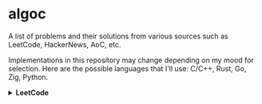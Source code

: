 # algoc

A list of problems and their solutions from various sources such as LeetCode, HackerNews, AoC, etc.

Implementations in this repository may change depending on my mood for selection.
Here are the possible languages that I'll use: C/C++, Rust, Go, Zig, Python.

<details>
  <summary><b>LeetCode</b></summary>

- [X] https://leetcode.com/problems/two-sum
- [X] https://leetcode.com/problems/valid-parentheses
- [X] https://leetcode.com/problems/merge-two-sorted-lists
- [X] https://leetcode.com/problems/best-time-to-buy-and-sell-stock
- [ ] https://leetcode.com/problems/valid-palindrome
- [ ] https://leetcode.com/problems/invert-binary-tree
- [ ] https://leetcode.com/problems/valid-anagram
- [ ] https://leetcode.com/problems/binary-search
- [ ] https://leetcode.com/problems/flood-fill
- [ ] https://leetcode.com/problems/lowest-common-ancestor-of-a-binary-search-tree
- [ ] https://leetcode.com/problems/balanced-binary-tree
- [ ] https://leetcode.com/problems/linked-list-cycle
- [ ] https://leetcode.com/problems/implement-queue-using-stacks

---

- [ ] https://leetcode.com/problems/first-bad-version
- [ ] https://leetcode.com/problems/ransom-note
- [ ] https://leetcode.com/problems/climbing-stairs
- [ ] https://leetcode.com/problems/longest-palindrome
- [ ] https://leetcode.com/problems/reverse-linked-list
- [ ] https://leetcode.com/problems/majority-element
- [ ] https://leetcode.com/problems/add-binary
- [ ] https://leetcode.com/problems/diameter-of-binary-tree
- [ ] https://leetcode.com/problems/maximum-depth-of-binary-tree
- [ ] https://leetcode.com/problems/contains-duplicate

---

- [ ] https://leetcode.com/problems/roman-to-integer
- [ ] https://leetcode.com/problems/backspace-string-compare
- [ ] https://leetcode.com/problems/counting-bits
- [ ] https://leetcode.com/problems/same-tree
- [ ] https://leetcode.com/problems/number-of-1-bits
- [ ] https://leetcode.com/problems/longest-common-prefix
- [ ] https://leetcode.com/problems/single-number
- [ ] https://leetcode.com/problems/palindrome-linked-list
- [ ] https://leetcode.com/problems/move-zeroes
- [ ] https://leetcode.com/problems/symmetric-tree
- [ ] https://leetcode.com/problems/missing-number
- [ ] https://leetcode.com/problems/palindrome-number
- [ ] https://leetcode.com/problems/convert-sorted-array-to-binary-search-tree

---

- [ ] https://leetcode.com/problems/reverse-bits
- [ ] https://leetcode.com/problems/subtree-of-another-tree
- [ ] https://leetcode.com/problems/squares-of-a-sorted-array
- [ ] https://leetcode.com/problems/maximum-subarray
- [ ] https://leetcode.com/problems/insert-interval
- [ ] https://leetcode.com/problems/01-matrix
- [ ] https://leetcode.com/problems/k-closest-points-to-origin
- [ ] https://leetcode.com/problems/longest-substring-without-repeating-characters
- [ ] https://leetcode.com/problems/3sum
- [ ] https://leetcode.com/problems/binary-tree-level-order-traversal

---

- [ ] https://leetcode.com/problems/clone-graph
- [ ] https://leetcode.com/problems/evaluate-reverse-polish-notation
- [ ] https://leetcode.com/problems/course-schedule
- [ ] https://leetcode.com/problems/implement-trie-prefix-tree
- [ ] https://leetcode.com/problems/coin-change
- [ ] https://leetcode.com/problems/product-of-array-except-self
- [ ] https://leetcode.com/problems/min-stack
- [ ] https://leetcode.com/problems/validate-binary-search-tree
- [ ] https://leetcode.com/problems/number-of-islands

---

- [ ] https://leetcode.com/problems/rotting-oranges
- [ ] https://leetcode.com/problems/search-in-rotated-sorted-array
- [ ] https://leetcode.com/problems/combination-sum
- [ ] https://leetcode.com/problems/permutations
- [ ] https://leetcode.com/problems/merge-intervals
- [ ] https://leetcode.com/problems/lowest-common-ancestor-of-a-binary-tree
- [ ] https://leetcode.com/problems/time-based-key-value-store
- [ ] https://leetcode.com/problems/accounts-merge

---

- [ ] https://leetcode.com/problems/sort-colors
- [ ] https://leetcode.com/problems/word-break
- [ ] https://leetcode.com/problems/partition-equal-subset-sum
- [ ] https://leetcode.com/problems/string-to-integer-atoi
- [ ] https://leetcode.com/problems/subsets
- [ ] https://leetcode.com/problems/spiral-matrix
- [ ] https://leetcode.com/problems/binary-tree-right-side-view
- [ ] https://leetcode.com/problems/longest-palindromic-substring
- [ ] https://leetcode.com/problems/unique-paths

---

- [ ] https://leetcode.com/problems/construct-binary-tree-from-preorder-and-inorder-traversal
- [ ] https://leetcode.com/problems/container-with-most-water
- [ ] https://leetcode.com/problems/letter-combinations-of-a-phone-number
- [ ] https://leetcode.com/problems/word-search
- [ ] https://leetcode.com/problems/find-all-anagrams-in-a-string
- [ ] https://leetcode.com/problems/minimum-height-trees
- [ ] https://leetcode.com/problems/task-scheduler

---

- [ ] https://leetcode.com/problems/lru-cache
- [ ] https://leetcode.com/problems/kth-smallest-element-in-a-bst
- [ ] https://leetcode.com/problems/daily-temperatures
- [ ] https://leetcode.com/problems/house-robber
- [ ] https://leetcode.com/problems/gas-station
- [ ] https://leetcode.com/problems/next-permutation
- [ ] https://leetcode.com/problems/valid-sudoku
- [ ] https://leetcode.com/problems/group-anagrams

---

- [ ] https://leetcode.com/problems/maximum-product-subarray
- [ ] https://leetcode.com/problems/design-add-and-search-words-data-structure
- [ ] https://leetcode.com/problems/pacific-atlantic-water-flow
- [ ] https://leetcode.com/problems/remove-nth-node-from-end-of-list
- [ ] https://leetcode.com/problems/find-the-duplicate-number
- [ ] https://leetcode.com/problems/top-k-frequent-words
- [ ] https://leetcode.com/problems/longest-increasing-subsequence

---

- [ ] https://leetcode.com/problems/course-schedule-ii
- [ ] https://leetcode.com/problems/swap-nodes-in-pairs
- [ ] https://leetcode.com/problems/path-sum-ii
- [ ] https://leetcode.com/problems/longest-consecutive-sequence
- [ ] https://leetcode.com/problems/rotate-array
- [ ] https://leetcode.com/problems/odd-even-linked-list
- [ ] https://leetcode.com/problems/decode-string

---

- [ ] https://leetcode.com/problems/contiguous-array
- [ ] https://leetcode.com/problems/maximum-width-of-binary-tree
- [ ] https://leetcode.com/problems/find-k-closest-elements
- [ ] https://leetcode.com/problems/longest-repeating-character-replacement
- [ ] https://leetcode.com/problems/jump-game
- [ ] https://leetcode.com/problems/add-two-numbers
- [ ] https://leetcode.com/problems/generate-parentheses
- [ ] https://leetcode.com/problems/sort-list

---

- [ ] https://leetcode.com/problems/subarray-sum-equals-k
- [ ] https://leetcode.com/problems/asteroid-collision
- [ ] https://leetcode.com/problems/random-pick-with-weight
- [ ] https://leetcode.com/problems/kth-largest-element-in-an-array
- [ ] https://leetcode.com/problems/maximal-square
- [ ] https://leetcode.com/problems/rotate-image

---

- [ ] https://leetcode.com/problems/binary-tree-zigzag-level-order-traversal
- [ ] https://leetcode.com/problems/path-sum-iii
- [ ] https://leetcode.com/problems/powx-n
- [ ] https://leetcode.com/problems/search-a-2d-matrix
- [ ] https://leetcode.com/problems/largest-number
- [ ] https://leetcode.com/problems/decode-ways
- [ ] https://leetcode.com/problems/reverse-integer

---

- [ ] https://leetcode.com/problems/set-matrix-zeroes
- [ ] https://leetcode.com/problems/reorder-list
- [ ] https://leetcode.com/problems/cheapest-flights-within-k-stops
- [ ] https://leetcode.com/problems/all-nodes-distance-k-in-binary-tree
- [ ] https://leetcode.com/problems/3sum-closest
- [ ] https://leetcode.com/problems/rotate-list
- [ ] https://leetcode.com/problems/find-minimum-in-rotated-sorted-array

---

- [ ] https://leetcode.com/problems/basic-calculator-ii
- [ ] https://leetcode.com/problems/combination-sum-iv
- [ ] https://leetcode.com/problems/insert-delete-getrandom-o1
- [ ] https://leetcode.com/problems/non-overlapping-intervals
- [ ] https://leetcode.com/problems/minimum-window-substring
- [ ] https://leetcode.com/problems/serialize-and-deserialize-binary-tree
- [ ] https://leetcode.com/problems/trapping-rain-water
- [ ] https://leetcode.com/problems/find-median-from-data-stream

---

- [ ] https://leetcode.com/problems/word-ladder
- [ ] https://leetcode.com/problems/basic-calculator
- [ ] https://leetcode.com/problems/maximum-profit-in-job-scheduling
- [ ] https://leetcode.com/problems/merge-k-sorted-lists
- [ ] https://leetcode.com/problems/largest-rectangle-in-histogram
- [ ] https://leetcode.com/problems/binary-tree-maximum-path-sum

---

- [ ] https://leetcode.com/problems/maximum-frequency-stack
- [ ] https://leetcode.com/problems/median-of-two-sorted-arrays
- [ ] https://leetcode.com/problems/longest-increasing-path-in-a-matrix
- [ ] https://leetcode.com/problems/longest-valid-parentheses

---

- [ ] https://leetcode.com/problems/word-search-ii
- [ ] https://leetcode.com/problems/bus-routes
- [ ] https://leetcode.com/problems/sliding-window-maximum
- [ ] https://leetcode.com/problems/palindrome-pairs
- [ ] https://leetcode.com/problems/reverse-nodes-in-k-group

---

- [ ] https://leetcode.com/problems/sudoku-solver
- [ ] https://leetcode.com/problems/first-missing-positive
- [ ] https://leetcode.com/problems/n-queens
- [ ] https://leetcode.com/problems/smallest-range-covering-elements-from-k-lists

</details>
